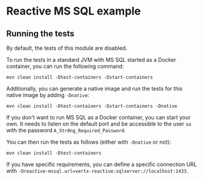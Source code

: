 # Reactive MS SQL example

## Running the tests

By default, the tests of this module are disabled.

To run the tests in a standard JVM with MS SQL started as a Docker container, you can run the following command:

```
mvn clean install -Dtest-containers -Dstart-containers
```

Additionally, you can generate a native image and run the tests for this native image by adding `-Dnative`:

```
mvn clean install -Dtest-containers -Dstart-containers -Dnative
```

If you don't want to run MS SQL as a Docker container, you can start your own.
It needs to listen on the default port and be accessible to the user `sa` with the password `A_Str0ng_Required_Password`.

You can then run the tests as follows (either with `-Dnative` or not):

```
mvn clean install -Dtest-containers
```

If you have specific requirements, you can define a specific connection URL with `-Dreactive-mssql.url=vertx-reactive:sqlserver://localhost:1433`.
